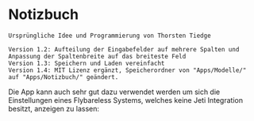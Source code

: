 # Notizbuch

	Ursprüngliche Idee und Programmierung von Thorsten Tiedge 
	
	Version 1.2: Aufteilung der Eingabefelder auf mehrere Spalten und Anpassung der Spaltenbreite auf das breiteste Feld
	Version 1.3: Speichern und Laden vereinfacht
	Version 1.4: MIT Lizenz ergänzt, Speicherordner von "Apps/Modelle/" auf "Apps/Notizbuch/" geändert.
  
  Die App kann auch sehr gut dazu verwendet werden um sich die Einstellungen eines Flybareless Systems, welches keine Jeti Integration besitzt,
  anzeigen zu lassen:
  
  
